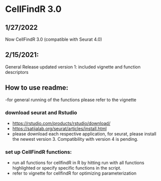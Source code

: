 # CellFindR 3.0

## 1/27/2022
Now CellFindR 3.0 (compatible with Seurat 4.0)

## 2/15/2021:
General Release updated version 1: included vignette and function descriptors

## How to use readme:
-for general running of the functions please refer to the vignette

### download seurat and Rstudio
- https://rstudio.com/products/rstudio/download/
- https://satijalab.org/seurat/articles/install.html
- please download each respective application, for seurat, please install the newest version 3. Compatibility with version 4 is pending. 

### set up CellFindR functions:
- run all functions for cellfindR in R by hitting run with all functions highlighted or specify specific functions in the script. 
- refer to vignette for cellfindR for optimizing parameterization 
